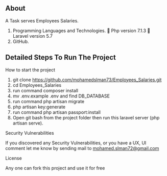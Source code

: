 ## About

A Task serves Employees Salaries.

1. Programming Languages and Technologies.
 Php version 7.1.3
 Laravel version 5.7
2. GitHub.
  
  ## Detailed Steps To Run The Project
  How to start the project

1) git clone https://github.com/mohamedslman73/Employees_Salaries.git
2) cd Employees_Salaries
3) run command composer install
4) mv .env.example .env and find DB_DATABASE
5) run command php artisan migrate 
7) php artisan key:generate
8) run command php artisan passport:install
6) Open git bash from the project folder then run this laravel server (php artisan serve).


Security Vulnerabilities

If you discovered any Security Vulnerabilities, or you have a UX, UI comment let me know by sending mail to mohamed.slman72@gmail.com

License

Any one can fork this project and use it for free
